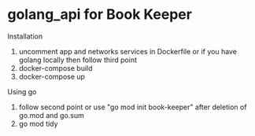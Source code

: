 # golang_api for Book Keeper

Installation 
 1) uncomment app and networks services in Dockerfile or if you have golang locally then follow third point
 2) docker-compose build
 3) docker-compose up

 Using go
 1) follow second point or use "go mod init book-keeper" after deletion of go.mod and go.sum 
 2) go mod tidy

